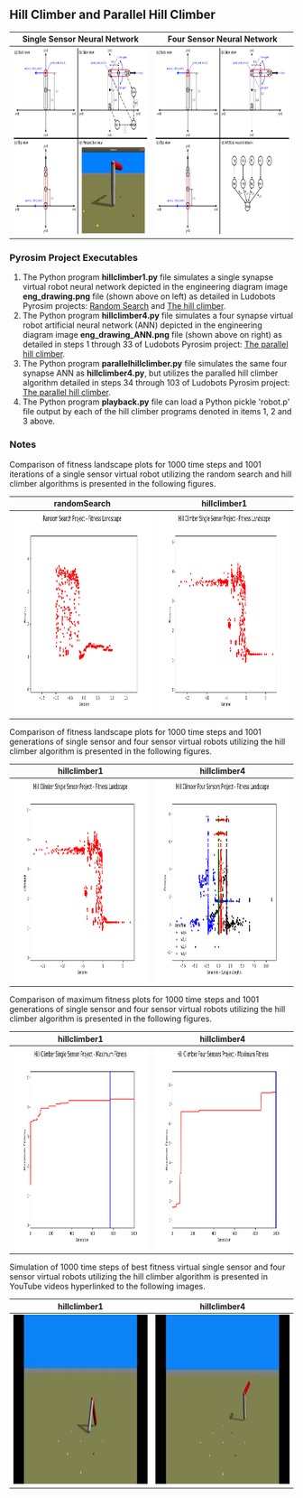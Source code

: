 ## Hill Climber and Parallel Hill Climber
Single Sensor Neural Network | Four Sensor Neural Network
---------------------------- | --------------------------
<img src="./eng_drawing.png" width="460" height="332" alt="Single Sensor Virtual Robot Engineering Diagram"/> | <img src="./eng_drawing_ANN.png" width="460" height="332" alt="Four Sensor Virtual Robot Engineering Diagram"/>

### Pyrosim Project Executables

1. The Python program **hillclimber1.py** file simulates a single synapse virtual robot neural network depicted in the engineering diagram image **eng_drawing.png** file (shown above on left) as detailed in Ludobots Pyrosim projects: [Random Search](https://www.reddit.com/r/ludobots/wiki/pyrosim/randomsearch) and [The hill climber](https://www.reddit.com/r/ludobots/wiki/pyrosim/hillclimber).
2. The Python program **hillclimber4.py** file simulates a four synapse virtual robot artificial neural network (ANN) depicted in the engineering diagram image **eng_drawing_ANN.png** file (shown above on right) as detailed in steps 1 through 33 of Ludobots Pyrosim project: [The parallel hill climber](https://www.reddit.com/r/ludobots/wiki/pyrosim/parallelhillclimber).
3. The Python program **parallelhillclimber.py** file simulates the same four synapse ANN as **hillclimber4.py**, but utilizes the paralled hill climber algorithm detailed in steps 34 through 103 of Ludobots Pyrosim project: [The parallel hill climber](https://www.reddit.com/r/ludobots/wiki/pyrosim/parallelhillclimber).
4. The Python program **playback.py** file can load a Python pickle 'robot.p' file output by each of the hill climber programs denoted in items 1, 2 and 3 above.

### Notes

Comparison of fitness landscape plots for 1000 time steps and 1001 iterations of a single sensor virtual robot utilizing the random search and hill climber algorithms is presented in the following figures.

**randomSearch** | **hillclimber1**
---------------- | ----------------
<img src="../refactoring/randomSearch_fitness_landscape.png" width="480" height="360" alt="Random Search Project - Fitness Landscape Plot"/> | <img src="./hillclimber1_fitness_landscape.png" width="480" height="360" alt="Hill Climber Single Sensor Project - Fitness Landscape Plot"/>

Comparison of fitness landscape plots for 1000 time steps and 1001 generations of single sensor and four sensor virtual robots utilizing the hill climber algorithm is presented in the following figures.

**hillclimber1** | **hillclimber4**
---------------- | ----------------
<img src="./hillclimber1_fitness_landscape.png" width="480" height="360" alt="Hill Climber Single Sensor Project - Fitness Landscape Plot"/> | <img src="./hillclimber4_fitness_landscape.png" width="480" height="360" alt="Hill Climber Four Sensor Project - Fitness LandscapePlot"/>

Comparison of maximum fitness plots for 1000 time steps and 1001 generations of single sensor and four sensor virtual robots utilizing the hill climber algorithm is presented in the following figures.

**hillclimber1** | **hillclimber4**
---------------- | ----------------
<img src="./hillclimber1_max_fitness.png" width="480" height="360" alt="Hill Climber Single Sensor Project - Maximum Fitness Plot"/> | <img src="./hillclimber4_max_fitness.png" width="480" height="360" alt="Hill Climber Four Sensor Project - Maximum Fitness Plot"/>

Simulation of 1000 time steps of best fitness virtual single sensor and four sensor virtual robots utilizing the hill climber algorithm is presented in YouTube videos hyperlinked to the following images.

**hillclimber1** | **hillclimber4**
---------------- | ----------------
<a href="https://youtu.be/gY7hJz4Y2k0"><img src="./hillclimber1.jpg" alt="YouTube video of hillclimber1 robot" width="450" height="300"></a> | <a href="https://youtu.be/YqrZcj0Mek8"><img src="./hillclimber4.jpg" alt="YouTube video of hillclimber4 robot" width="450" height="300"></a>
